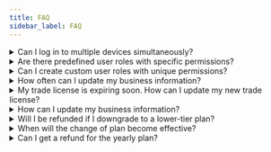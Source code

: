 ```yaml
---
title: FAQ
sidebar_label: FAQ
---
```


<details><summary>Can I log in to multiple devices simultaneously?</summary>

## Can I log in to multiple devices simultaneously?

Yes, you can log in to multiple devices simultaneously using the same credentials for seamless access across different platforms.

</details>

<details><summary>Are there predefined user roles with specific permissions?</summary>

## Are there predefined user roles with specific permissions?

Yes, we offer 4 predefined user roles (Owner, Company Branch, and Employee) with specific access levels to simplify team management. You can also modify some of the features’ permission of each user. Read the [<ins>Team Setting and Permissions</ins>](./team-settings), for more information.

</details>

<details><summary>Can I create custom user roles with unique permissions?</summary>

## Can I create custom user roles with unique permissions?

Yes, you have the flexibility to create custom user roles with unique permissions tailored to your organization's needs, such as turning off the “Payment acceptance” permission for an employee user. Read the [<ins>Team Setting and Permissions</ins>](./team-settings) for more information.

</details>

<details><summary>How often can I update my business information?</summary>

## How often can I update my business information?

You can update your business information as often as needed to ensure that it remains accurate and up-to-date. Whether you have changed your business address, contact details, or other information, you can make adjustments as necessary.

</details>

<details><summary>My trade license is expiring soon. How can I update my new trade license?</summary>

## My trade license is expiring soon. How can I update my new trade license?

You can easily update your trade license by accessing the “Company Registration” page (Navigate from the side menu “My Business -> My documents -> Trade license”).

</details>

<details><summary>How can I update my business information?</summary>

## How can I update my business information?

You can easily change your business information by navigating to the appropriate settings under "My Business" from the side menu. Read the [<ins>Manage Business Information</ins>](./business-information) for more information.

</details>

<details><summary>Will I be refunded if I downgrade to a lower-tier plan?</summary>

## Will I be refunded if I downgrade to a lower-tier plan?

No, refunds are not provided for downgrading to a lower-tier plan. However, you will continue to have access to the features and benefits of the lower-tier plan for the remainder of your current billing cycle.

</details>

<details><summary>When will the change of plan become effective?</summary>

## When will the change of plan become effective?

For downgrades, the change of plan will become effective at the start of your next billing cycle.

For upgrades, the change of plan will become effective immediately, and you will be charged the pro-rata fee for the remaining billing cycle.

</details>

<details><summary>Can I get a refund for the yearly plan?</summary>

## Can I get a refund for the yearly plan?

Unfortunately, refunds are not available during your yearly plan. Once committed, you are expected to fulfill the terms of the plan for its entirety.

</details>

